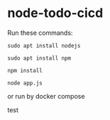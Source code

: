 # node-todo-cicd

Run these commands:


`sudo apt install nodejs`


`sudo apt install npm`


`npm install`

`node app.js`

or run by docker compose

test
